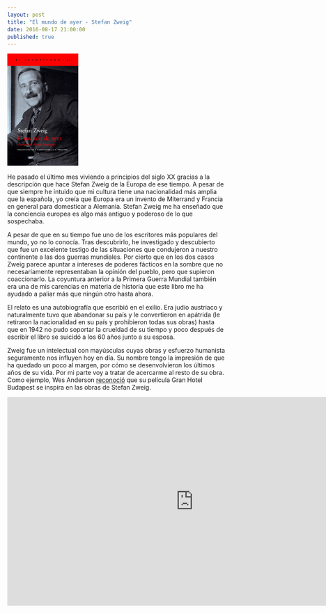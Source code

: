 ```yaml
---
layout: post
title: "El mundo de ayer - Stefan Zweig"
date: 2016-08-17 21:00:00
published: true
---
```


![Raspberry Pi Logo](/images/posts/el-mundo-de-ayer.jpg)

He pasado el último mes viviendo a principios del siglo XX gracias a la descripción que hace Stefan Zweig de la Europa de ese tiempo. A pesar de que siempre he intuido que mi cultura tiene una nacionalidad más amplia que la española, yo creía que Europa era un invento de Miterrand y Francia en general para domesticar a Alemania. Stefan Zweig me ha enseñado que la conciencia europea es algo más antiguo y poderoso de lo que sospechaba.

A pesar de que en su tiempo fue uno de los escritores más populares del mundo, yo no lo conocía. Tras descubrirlo, he investigado y descubierto que fue un excelente testigo de las situaciones que condujeron a nuestro continente a las dos guerras mundiales. Por cierto que en los dos casos Zweig parece apuntar a intereses de poderes fácticos en la sombre que no necesariamente representaban la opinión del pueblo, pero que supieron coaccionarlo. La coyuntura anterior a la Primera Guerra Mundial también era una de mis carencias en materia de historia que este libro me ha ayudado a paliar más que ningún otro hasta ahora.

El relato es una autobiografía que escribió en el exilio. Era judío austriaco y naturalmente tuvo que abandonar su país y le convertieron en apátrida (le retiraron la nacionalidad en su país y prohibieron todas sus obras) hasta que en 1942 no pudo soportar la crueldad de su tiempo y poco después de escribir el libro se suicidó a los 60 años junto a su esposa.

Zweig fue un intelectual con mayúsculas cuyas obras y esfuerzo humanista seguramente nos influyen hoy en día. Su nombre tengo la impresión de que ha quedado un poco al margen, por cómo se desenvolvieron los últimos años de su vida. Por mi parte voy a tratar de acercarme al resto de su obra. Como ejemplo, Wes Anderson [reconoció](https://culturayalgomas.wordpress.com/2014/04/28/el-gran-hotel-budapest-el-mundo-literario-de-stefan-zweig-se-traslada-al-cine/) que su película Gran Hotel Budapest se inspira en las obras de Stefan Zweig.

<iframe width="854" height="480" src="https://www.youtube.com/embed/1Fg5iWmQjwk" frameborder="0" allowfullscreen></iframe>
